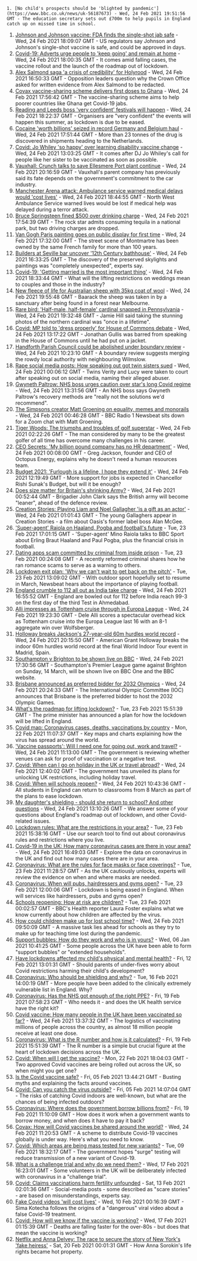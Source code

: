 
    1. [No child's prospects should be 'blighted by pandemic'](https://www.bbc.co.uk/news/uk-56187673) - Wed, 24 Feb 2021 19:51:56 GMT - The education secretary sets out £700m to help pupils in England catch up on missed time in school.
1. [Johnson and Johnson vaccine: FDA finds the single-shot jab safe](https://www.bbc.co.uk/news/world-us-canada-56186965) - Wed, 24 Feb 2021 18:09:07 GMT - US regulators say Johnson and Johnson's single-shot vaccine is safe, and could be approved in days.
1. [Covid-19: Adverts urge people to 'keep going' and remain at home](https://www.bbc.co.uk/news/uk-56187666) - Wed, 24 Feb 2021 18:00:35 GMT - It comes amid falling cases, the vaccine rollout and the launch of the roadmap out of lockdown.
1. [Alex Salmond saga 'a crisis of credibility' for Holyrood](https://www.bbc.co.uk/news/uk-scotland-scotland-politics-56181114) - Wed, 24 Feb 2021 16:50:33 GMT - Opposition leaders question why the Crown Office asked for written evidence from Alex Salmond to be redacted.
1. [Covax vaccine-sharing scheme delivers first doses to Ghana](https://www.bbc.co.uk/news/world-africa-56180161) - Wed, 24 Feb 2021 17:56:42 GMT - The vaccine-sharing scheme aims to help poorer countries like Ghana get Covid-19 jabs.
1. [Reading and Leeds boss 'very confident' festivals will happen](https://www.bbc.co.uk/news/entertainment-arts-56185142) - Wed, 24 Feb 2021 18:22:37 GMT - Organisers are "very confident" the events will happen this summer, as lockdown is due to be eased.
1. [Cocaine 'worth billions' seized in record Germany and Belgium haul](https://www.bbc.co.uk/news/world-europe-56177177) - Wed, 24 Feb 2021 17:51:44 GMT - More than 23 tonnes of the drug is discovered in shipments heading to the Netherlands.
1. [Covid: Jo Whiley 'so happy' over learning disability vaccine change](https://www.bbc.co.uk/news/health-56181154) - Wed, 24 Feb 2021 13:03:25 GMT - It comes after DJ Jo Whiley's call for people like her sister to be vaccinated as soon as possible.
1. [Vauxhall: Crunch talks to save Ellesmere Port plant continue](https://www.bbc.co.uk/news/business-56190072) - Wed, 24 Feb 2021 20:16:59 GMT - Vauxhall's parent company has previously said its fate depends on the government's commitment to the car industry.
1. [Manchester Arena attack: Ambulance service warned medical delays would 'cost lives'](https://www.bbc.co.uk/news/uk-england-manchester-55948986) - Wed, 24 Feb 2021 18:44:55 GMT - North West Ambulance Service warned lives would be lost if medical help was delayed during a terror attack.
1. [Bruce Springsteen fined $500 over drinking charge](https://www.bbc.co.uk/news/entertainment-arts-56185570) - Wed, 24 Feb 2021 17:54:39 GMT - The rock star admits consuming tequila in a national park, but two driving charges are dropped.
1. [Van Gogh Paris painting goes on public display for first time](https://www.bbc.co.uk/news/entertainment-arts-56183086) - Wed, 24 Feb 2021 17:32:00 GMT - The street scene of Montmartre has been owned by the same French family for more than 100 years.
1. [Builders at Seville bar uncover '12th Century bathhouse'](https://www.bbc.co.uk/news/world-europe-56186246) - Wed, 24 Feb 2021 16:33:25 GMT - The discovery of the preserved skylights and paintings was "completely unexpected", experts say.
1. [Covid-19: 'Getting married is the most important thing'](https://www.bbc.co.uk/news/uk-england-suffolk-56181653) - Wed, 24 Feb 2021 18:33:44 GMT - What will the lifting restrictions on weddings mean to couples and those in the industry?
1. [New fleece of life for Australian sheep with 35kg coat of wool](https://www.bbc.co.uk/news/world-australia-56189981) - Wed, 24 Feb 2021 19:55:48 GMT - Baarack the sheep was taken in by a sanctuary after being found in a forest near Melbourne.
1. [Rare bird: 'Half-male, half-female' cardinal snapped in Pennsylvania](https://www.bbc.co.uk/news/world-us-canada-56189600) - Wed, 24 Feb 2021 19:32:48 GMT - Jamie Hill said taking the stunning photos of the northern cardinal was "once in a lifetime".
1. [Covid: MP told to 'dress properly' for House of Commons debate](https://www.bbc.co.uk/news/uk-56180675) - Wed, 24 Feb 2021 13:17:22 GMT - Jonathan Gullis was barred from speaking in the House of Commons until he had put on a jacket.
1. [Handforth Parish Council could be abolished under boundary review](https://www.bbc.co.uk/news/uk-england-manchester-56180061) - Wed, 24 Feb 2021 10:23:10 GMT - A boundary review suggests merging the rowdy local authority with neighbouring Wilmslow.
1. [Rape social media posts: How speaking out got twin sisters sued](https://www.bbc.co.uk/news/uk-56173394) - Wed, 24 Feb 2021 00:06:12 GMT - Twins Verity and Lucy were taken to court after speaking out on social media, naming their alleged abuser.
1. [Gwyneth Paltrow: NHS boss urges caution over star's long Covid regime](https://www.bbc.co.uk/news/entertainment-arts-56179846) - Wed, 24 Feb 2021 13:31:56 GMT - An NHS boss says Gwyneth Paltrow's recovery methods are "really not the solutions we'd recommend".
1. [The Simpsons creator Matt Groening on equality, memes and monorails](https://www.bbc.co.uk/news/newsbeat-56024683) - Wed, 24 Feb 2021 00:46:28 GMT - BBC Radio 1 Newsbeat sits down for a Zoom chat with Matt Groening.
1. [Tiger Woods: The triumphs and troubles of golf superstar](https://www.bbc.co.uk/news/world-us-canada-56177816) - Wed, 24 Feb 2021 02:22:26 GMT - The man considered by many to be the greatest golfer of all time has overcome many challenges in his career.
1. [CEO Secrets: 'My billion pound company has no HR department'](https://www.bbc.co.uk/news/business-56130187) - Wed, 24 Feb 2021 00:08:00 GMT - Greg Jackson, founder and CEO of Octopus Energy, explains why he doesn't need a human resources team.
1. [Budget 2021: 'Furlough is a lifeline, I hope they extend it'](https://www.bbc.co.uk/news/business-56104411) - Wed, 24 Feb 2021 12:19:49 GMT - More support for jobs is expected in Chancellor Rishi Sunak's Budget, but will it be enough?
1. [Does size matter for Britain's shrinking Army?](https://www.bbc.co.uk/news/uk-56007073) - Wed, 24 Feb 2021 00:52:44 GMT - Brigadier John Clark says the British army will become "leaner", ahead of the defence review.
1. [Creation Stories: Playing Liam and Noel Gallagher 'is a gift as an actor'](https://www.bbc.co.uk/news/entertainment-arts-55730195) - Wed, 24 Feb 2021 01:01:43 GMT - The young Gallaghers appear in Creation Stories - a film about Oasis's former label boss Alan McGee.
1. ['Super-agent' Raiola on Haaland, Pogba and football's future](https://www.bbc.co.uk/sport/football/56168683) - Tue, 23 Feb 2021 17:01:15 GMT - 'Super-agent' Mino Raiola talks to BBC Sport about Erling Braut Haaland and Paul Pogba, plus the financial crisis in football.
1. [Dating apps scam committed by criminal from inside prison](https://www.bbc.co.uk/news/technology-56127488) - Tue, 23 Feb 2021 00:24:08 GMT - A recently reformed criminal shares how he ran romance scams to serve as a warning to others.
1. [Lockdown exit plan: 'Why we can't wait to get back on the pitch'](https://www.bbc.co.uk/news/newsbeat-56101175) - Tue, 23 Feb 2021 13:09:02 GMT - With outdoor sport hopefully set to resume in March, Newsbeat hears about the importance of playing football.
1. [England crumble to 112 all out as India take charge](https://www.bbc.co.uk/sport/cricket/56182847) - Wed, 24 Feb 2021 16:55:52 GMT - England are bowled out for 112 before India reach 99-3 on the first day of the third Test in Ahmedabad.
1. [Alli impresses as Tottenham cruise through in Europa League](https://www.bbc.co.uk/sport/football/56172103) - Wed, 24 Feb 2021 19:23:30 GMT - Dele Alli scores a spectacular overhead kick as Tottenham cruise into the Europa League last 16 with an 8-1 aggregate win over Wolfsberger.
1. [Holloway breaks Jackson's 27-year-old 60m hurdles world record](https://www.bbc.co.uk/sport/athletics/56188257) - Wed, 24 Feb 2021 20:15:50 GMT - American Grant Holloway breaks the indoor 60m hurdles world record at the final World Indoor Tour event in Madrid, Spain.
1. [Southampton v Brighton to be shown live on BBC](https://www.bbc.co.uk/sport/football/56188865) - Wed, 24 Feb 2021 17:30:56 GMT - Southampton's Premier League game against Brighton on Sunday, 14 March, will be shown live on BBC One and the BBC website.
1. [Brisbane announced as preferred bidder for 2032 Olympics](https://www.bbc.co.uk/sport/olympics/56189331) - Wed, 24 Feb 2021 20:24:33 GMT - The International Olympic Committee (IOC) announces that Brisbane is the preferred bidder to host the 2032 Olympic Games.
1. [What's the roadmap for lifting lockdown?](https://www.bbc.co.uk/news/explainers-52530518) - Tue, 23 Feb 2021 15:51:39 GMT - The prime minister has announced a plan for how the lockdown will be lifted in England.
1. [Covid map: Coronavirus cases, deaths, vaccinations by country](https://www.bbc.co.uk/news/world-51235105) - Mon, 22 Feb 2021 11:07:37 GMT - Key maps and charts explaining how the virus has spread around the world.
1. ['Vaccine passports': Will I need one for going out, work and travel?](https://www.bbc.co.uk/news/explainers-55718553) - Wed, 24 Feb 2021 11:13:00 GMT - The government is reviewing whether venues can ask for proof of vaccination or a negative test.
1. [Covid: When can I go on holiday in the UK or travel abroad?](https://www.bbc.co.uk/news/explainers-52646738) - Wed, 24 Feb 2021 12:40:02 GMT - The government has unveiled its plans for unlocking UK restrictions, including holiday travel.
1. [Covid: When will schools reopen?](https://www.bbc.co.uk/news/education-51643556) - Wed, 24 Feb 2021 10:43:36 GMT - All students in England can return to classrooms from 8 March as part of the plans to ease lockdown.
1. [My daughter's shielding - should she return to school? And other questions](https://www.bbc.co.uk/news/world-asia-china-51176409) - Wed, 24 Feb 2021 13:10:26 GMT - We answer some of your questions about England's roadmap out of lockdown, and other Covid-related issues.
1. [Lockdown rules: What are the restrictions in your area?](https://www.bbc.co.uk/news/uk-54373904) - Tue, 23 Feb 2021 15:38:16 GMT - Use our search tool to find out about coronavirus rules and restrictions where you live.
1. [Covid-19 in the UK: How many coronavirus cases are there in your area?](https://www.bbc.co.uk/news/uk-51768274) - Wed, 24 Feb 2021 16:49:03 GMT - Explore the data on coronavirus in the UK and find out how many cases there are in your area.
1. [Coronavirus: What are the rules for face masks or face coverings?](https://www.bbc.co.uk/news/health-51205344) - Tue, 23 Feb 2021 11:28:57 GMT - As the UK cautiously unlocks, experts will review the evidence on when and where masks are needed.
1. [Coronavirus: When will pubs, hairdressers and gyms open?](https://www.bbc.co.uk/news/explainers-53349989) - Tue, 23 Feb 2021 12:00:06 GMT - Lockdown is being eased in England. When will services like hairdressers, pubs and gyms open?
1. [Schools reopening: How at risk are children?](https://www.bbc.co.uk/news/explainers-52777244) - Tue, 23 Feb 2021 00:02:57 GMT - BBC's Health reporter Laura Foster explains what we know currently about how children are affected by the virus.
1. [How could children make up for lost school time?](https://www.bbc.co.uk/news/explainers-55938837) - Wed, 24 Feb 2021 09:50:09 GMT - A massive task lies ahead for schools as they try to make up for teaching time lost during the pandemic.
1. [Support bubbles: How do they work and who is in yours?](https://www.bbc.co.uk/news/health-52637354) - Wed, 06 Jan 2021 10:41:25 GMT - Some people across the UK have been able to form "support bubbles" or "extended households".
1. [Have lockdowns affected my child's physical and mental health?](https://www.bbc.co.uk/news/explainers-55936928) - Fri, 12 Feb 2021 13:01:31 GMT - Should parents of under-fives worry about Covid restrictions harming their child's development?
1. [Coronavirus: Who should be shielding and why?](https://www.bbc.co.uk/news/health-51997151) - Tue, 16 Feb 2021 14:00:19 GMT - More people have been added to the clinically extremely vulnerable list in England. Why?
1. [Coronavirus: Has the NHS got enough of the right PPE?](https://www.bbc.co.uk/news/health-52254745) - Fri, 19 Feb 2021 07:58:23 GMT - Who needs it - and does the UK health service have the right kit?
1. [Covid vaccine: How many people in the UK have been vaccinated so far?](https://www.bbc.co.uk/news/health-55274833) - Wed, 24 Feb 2021 13:37:32 GMT - The logistics of vaccinating millions of people across the country, as almost 18 million people receive at least one dose.
1. [Coronavirus: What is the R number and how is it calculated?](https://www.bbc.co.uk/news/health-52473523) - Fri, 19 Feb 2021 15:51:39 GMT - The R number is a simple but crucial figure at the heart of lockdown decisions across the UK.
1. [Covid: When will I get the vaccine?](https://www.bbc.co.uk/news/health-55045639) - Mon, 22 Feb 2021 18:04:03 GMT - Two approved Covid vaccines are being rolled out across the UK, so when might you get one?
1. [Is the Covid vaccine safe?](https://www.bbc.co.uk/news/health-55056016) - Fri, 05 Feb 2021 13:44:21 GMT - Busting myths and explaining the facts around vaccines.
1. [Covid: Can you catch the virus outside?](https://www.bbc.co.uk/news/explainers-55680305) - Fri, 05 Feb 2021 14:07:04 GMT - The risks of catching Covid indoors are well-known, but what are the chances of being infected outdoors?
1. [Coronavirus: Where does the government borrow billions from?](https://www.bbc.co.uk/news/business-50504151) - Fri, 19 Feb 2021 11:10:09 GMT - How does it work when a government wants to borrow money, and when does it have to pay it back?
1. [Covax: How will Covid vaccines be shared around the world?](https://www.bbc.co.uk/news/world-55795297) - Wed, 24 Feb 2021 11:20:53 GMT - A scheme to distribute Covid-19 vaccines globally is under way. Here's what you need to know.
1. [Covid: Which areas are being mass tested for new variants?](https://www.bbc.co.uk/news/explainers-54872039) - Tue, 09 Feb 2021 18:32:17 GMT - The government hopes "surge" testing will reduce transmission of a new variant of Covid-19.
1. [What is a challenge trial and why do we need them?](https://www.bbc.co.uk/news/health-56098344) - Wed, 17 Feb 2021 16:23:01 GMT - Some volunteers in the UK will be deliberately infected with coronavirus in a "challenge trial".
1. [Covid: Claims vaccinations harm fertility unfounded](https://www.bbc.co.uk/news/health-56012529) - Sat, 13 Feb 2021 02:01:36 GMT - Social-media posts - some described as "scare stories" - are based on misunderstandings, experts say.
1. [Fake Covid videos 'will cost lives'](https://www.bbc.co.uk/news/health-55994597) - Wed, 10 Feb 2021 00:16:39 GMT - Sima Kotecha follows the origins of a "dangerous" viral video about a false Covid-19 treatment.
1. [Covid: How will we know if the vaccine is working?](https://www.bbc.co.uk/news/health-56072684) - Wed, 17 Feb 2021 01:15:39 GMT - Deaths are falling faster for the over-80s - but does that mean the vaccine is working?
1. [Netflix and Anna Delvey: The race to secure the story of New York's 'fake heiress'](https://www.bbc.co.uk/news/world-us-canada-56113478) - Sat, 20 Feb 2021 00:01:31 GMT - How Anna Sorokin's life rights became hot property.

